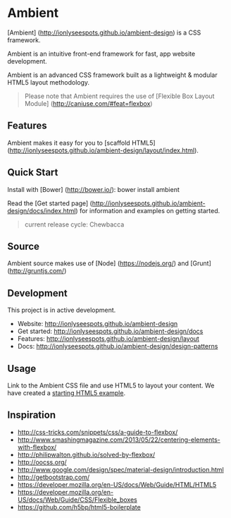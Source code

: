 # Ambient

[Ambient] (http://ionlyseespots.github.io/ambient-design) is a CSS framework.

Ambient is an intuitive front-end framework for fast, app website development. 

Ambient is an advanced CSS framework built as a lightweight & modular HTML5 layout methodology. 

> Please note that Ambient requires the use of [Flexible Box Layout Module] (http://caniuse.com/#feat=flexbox)

## Features

Ambient makes it easy for you to [scaffold HTML5] (http://ionlyseespots.github.io/ambient-design/layout/index.html).

## Quick Start

Install with [Bower] (http://bower.io/): bower install ambient

Read the [Get started page] (http://ionlyseespots.github.io/ambient-design/docs/index.html) for information and examples on getting started.

> current release cycle: Chewbacca

## Source

Ambient source makes use of [Node] (https://nodejs.org/) and [Grunt] (http://gruntjs.com/)

## Development

This project is in active development.

* Website: http://ionlyseespots.github.io/ambient-design
* Get started: http://ionlyseespots.github.io/ambient-design/docs
* Features: http://ionlyseespots.github.io/ambient-design/layout
* Docs: http://ionlyseespots.github.io/ambient-design/design-patterns

## Usage

Link to the Ambient CSS file and use HTML5 to layout your content. We have created a [starting HTML5 example](http://ionlyseespots.github.io/ambient-design/examples/starter-template/index.html).

## Inspiration

* http://css-tricks.com/snippets/css/a-guide-to-flexbox/
* http://www.smashingmagazine.com/2013/05/22/centering-elements-with-flexbox/
* http://philipwalton.github.io/solved-by-flexbox/
* http://oocss.org/
* http://www.google.com/design/spec/material-design/introduction.html
* http://getbootstrap.com/
* https://developer.mozilla.org/en-US/docs/Web/Guide/HTML/HTML5
* https://developer.mozilla.org/en-US/docs/Web/Guide/CSS/Flexible_boxes
* https://github.com/h5bp/html5-boilerplate
